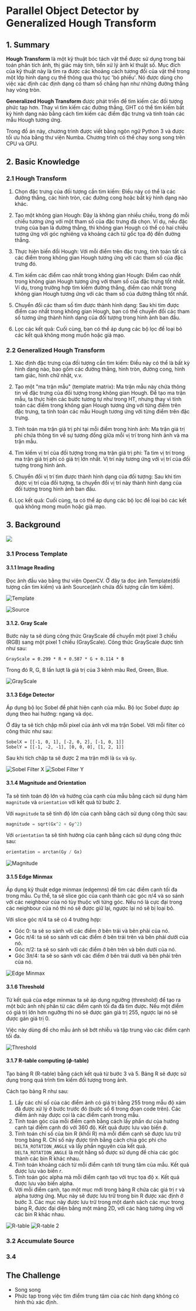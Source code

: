 # Parallel Object Detector by Generalized Hough Transform

## 1. Summary

**Hough Transform** là một kỹ thuật bóc tách vật thể được sử dụng trong bài toán phân tích ảnh, thị giác máy tính, tiền xử lý ảnh kĩ thuật số. Mục đích của kỹ thuật này là tìm ra được các khoảng cách tương đối của vật thể trong một lớp hình dạng cụ thể thông qua thủ tục 'bỏ phiếu'. Nó được dùng cho việc xác định các định dạng có tham số chẳng hạn như những đường thẳng hay vòng tròn.

**Generalized Hough Transform** được phát triển để tìm kiếm các đối tượng phức tạp hơn. Thay vì tìm kiếm các đường thẳng, GHT có thể tìm kiếm bất kỳ hình dạng nào bằng cách tìm kiếm các điểm đặc trưng và tính toán các mẫu Hough tương ứng.

Trong đồ án này, chương trình được viết bằng ngôn ngữ Python 3 và được tối ưu hóa bằng thư viện Numba. Chương trình có thể chạy song song trên CPU và GPU.

## 2. Basic Knowledge

### 2.1 Hough Transform
1. Chọn đặc trưng của đối tượng cần tìm kiếm: Điều này có thể là các đường thẳng, các hình tròn, các đường cong hoặc bất kỳ hình dạng nào khác.

2. Tạo một không gian Hough: Đây là không gian nhiều chiều, trong đó mỗi chiều tương ứng với một tham số của đặc trưng đã chọn. Ví dụ, nếu đặc trưng của bạn là đường thẳng, thì không gian Hough có thể có hai chiều tương ứng với góc nghiêng và khoảng cách từ gốc tọa độ đến đường thẳng.

3. Thực hiện biến đổi Hough: Với mỗi điểm trên đặc trưng, tính toán tất cả các điểm trong không gian Hough tương ứng với các tham số của đặc trưng đó.

4. Tìm kiếm các điểm cao nhất trong không gian Hough: Điểm cao nhất trong không gian Hough tương ứng với tham số của đặc trưng tốt nhất. Ví dụ, trong trường hợp tìm kiếm đường thẳng, điểm cao nhất trong không gian Hough tương ứng với các tham số của đường thẳng tốt nhất.

5. Chuyển đổi các tham số tìm được thành hình dạng: Sau khi tìm được điểm cao nhất trong không gian Hough, bạn có thể chuyển đổi các tham số tương ứng thành hình dạng của đối tượng trong hình ảnh ban đầu.

6. Lọc các kết quả: Cuối cùng, bạn có thể áp dụng các bộ lọc để loại bỏ các kết quả không mong muốn hoặc giả mạo.

### 2.2 Generalized Hough Transform

1. Xác định đặc trưng của đối tượng cần tìm kiếm: Điều này có thể là bất kỳ hình dạng nào, bao gồm các đường thẳng, hình tròn, đường cong, hình tam giác, hình chữ nhật, v.v.

2. Tạo một "ma trận mẫu" (template matrix): Ma trận mẫu này chứa thông tin về đặc trưng của đối tượng trong không gian Hough. Để tạo ma trận mẫu, ta thực hiện các bước tương tự như trong HT, nhưng thay vì tính toán các điểm trong không gian Hough tương ứng với từng điểm trên đặc trưng, ta tính toán các mẫu Hough tương ứng với từng điểm trên đặc trưng.

3. Tính toán ma trận giá trị phi tại mỗi điểm trong hình ảnh: Ma trận giá trị phi chứa thông tin về sự tương đồng giữa mỗi vị trí trong hình ảnh và ma trận mẫu.

4. Tìm kiếm vị trí của đối tượng trong ma trận giá trị phi: Ta tìm vị trí trong ma trận giá trị phi có giá trị lớn nhất. Vị trí này tương ứng với vị trí của đối tượng trong hình ảnh.

5. Chuyển đổi vị trí tìm được thành hình dạng của đối tượng: Sau khi tìm được vị trí của đối tượng, ta chuyển đổi vị trí này thành hình dạng của đối tượng trong hình ảnh ban đầu.

6. Lọc kết quả: Cuối cùng, ta có thể áp dụng các bộ lọc để loại bỏ các kết quả không mong muốn hoặc giả mạo.

## 3. Background

![](./images/ght.png)
### 3.1 Process Template
#### 3.1.1 Image Reading
Đọc ảnh đầu vào bằng thư viện OpenCV. Ở đây ta đọc ảnh Template(đối tượng cần tìm kiếm) và ảnh Source(ảnh chứa đối tượng cần tìm kiếm).

![Template](./images/leaf.png "Template")

![Source](./images/leaves.png "Source")

#### 3.1.2. Gray Scale
Bước này ta sẽ dùng công thức GrayScale để chuyển một pixel 3 chiều (RGB) sang một pixel 1 chiều (GrayScale). Công thức GrayScale được tính như sau:
```
GrayScale = 0.299 * R + 0.587 * G + 0.114 * B
```
Trong đó R, G, B lần lượt là giá trị của 3 kênh màu Red, Green, Blue.

![GrayScale](./images/gray_template.png "GrayScale")

#### 3.1.3 Edge Detector
Áp dụng bộ lọc Sobel để phát hiện cạnh của mẫu. Bộ lọc Sobel được áp dụng theo hai hướng: ngang và dọc.

Ở đây ta sẽ tích chập mỗi pixel của ảnh với ma trận Sobel. Với mỗi filter có công thức như sau:
```
SobelX = [[-1, 0, 1], [-2, 0, 2], [-1, 0, 1]]
SobelY = [[-1, -2, -1], [0, 0, 0], [1, 2, 1]]
```
Sau khi tích chập ta sẽ được 2 ma trận mới là `Gx` và `Gy`.

![Sobel Filter X](./images/sobel_x_template.png "Sobel Filter X")
![Sobel Filter Y](./images/sobel_y_template.png "Sobel Filter Y")

#### 3.1.4 Magnitude and Orientation
Ta sẽ tính toán độ lớn và hướng của cạnh của mẫu bằng cách sử dụng hàm `magnitude` và `orientation` với kết quả từ bước 2.

Với `magnitude` ta sẽ tính độ lớn của cạnh bằng cách sử dụng công thức sau:
```python
magnitude = sqrt(Gx^2 + Gy^2)
```
Với `orientation` ta sẽ tính hướng của cạnh bằng cách sử dụng công thức sau:
```python
orientation = arctan(Gy / Gx)
```

![Magnitude](./images/magnitude_template.png "Magnitude")

#### 3.1.5 Edge Minmax
Áp dụng kỹ thuật edge minmax (edgemns) để tìm các điểm cạnh tối đa trong mẫu.
Cụ thể, ta sẽ slice góc của cạnh thành các góc $\pi$/4 và so sánh với các neighbour của nó tùy thuộc với từng góc. Nếu nó là cực đại trong các neighbour của nó thì nó sẽ được giữ lại, ngược lại nó sẽ bị loại bỏ.

Với slice góc $\pi$/4 ta sẽ có 4 trường hợp:
- Góc 0: ta sẽ so sánh với các điểm ở bên trái và bên phải của nó.
- Góc $\pi$/4: ta sẽ so sánh với các điểm ở bên trái trên và bên phải dưới của nó.
- Góc $\pi$/2: ta sẽ so sánh với các điểm ở bên trên và bên dưới của nó.
- Góc $3\pi$/4: ta sẽ so sánh với các điểm ở bên trái dưới và bên phải trên của nó.

![Edge Minmax](./images/edge_minmax_template.png "Edge Minmax")

#### 3.1.6 Threshold
Từ kết quả của edge minmax ta sẽ áp dụng ngưỡng (threshold) để tạo ra một bức ảnh nhị phân từ các điểm cạnh tối đa đã tìm được.
Nếu một điểm có giá trị lớn hơn ngưỡng thì nó sẽ được gán giá trị 255, ngược lại nó sẽ được gán giá trị 0.

Việc này dùng để cho mẫu ảnh sẽ bớt nhiễu và tập trung vào các điểm cạnh tối đa.

![Threshold](./images/threshold_template.png "Threshold")

#### 3.1.7 R-table computing ($\phi$-table)
Tạo bảng R (R-table) bằng cách kết quả từ bước 3 và 5. Bảng R sẽ được sử dụng trong quá trình tìm kiếm đối tượng trong ảnh.

Cách tạo bảng R như sau:
1. Lấy các chỉ số của các điểm ảnh có giá trị bằng 255 trong mẫu độ xám đã được xử lý ở bước trước đó (bước số 6 trong đoạn code trên). Các điểm ảnh này được coi là các điểm cạnh trong mẫu.
2. Tính toán góc của mỗi điểm cạnh bằng cách lấy phần dư của hướng cạnh tại điểm cạnh đó với 360 độ. Kết quả được lưu vào biến $\phi$.
3. Tính toán chỉ số của bin R (khối R) mà mỗi điểm cạnh sẽ được lưu trữ trong bảng R. Chỉ số này được tính bằng cách chia góc phi cho `DELTA_ROTATION_ANGLE` và lấy phần nguyên của kết quả. `DELTA_ROTATION_ANGLE` là một hằng số được sử dụng để chia các góc thành các bin R khác nhau.
4. Tính toán khoảng cách từ mỗi điểm cạnh tới trung tâm của mẫu. Kết quả được lưu vào biến $r$.
5. Tính toán góc alpha mà mỗi điểm cạnh tạo với trục tọa độ x. Kết quả được lưu vào biến alpha. 
6. Với mỗi điểm cạnh, tạo một mục mới trong bảng R chứa các giá trị r và alpha tương ứng. Mục này sẽ được lưu trữ trong bin R được xác định ở bước 3. Các mục này được lưu trữ trong một danh sách các mục trong bảng R, được đại diện bằng một mảng 2D, với các hàng tương ứng với các bin R khác nhau.

![R-table](./images/r_table.png "R-table")
![R-table 2](./images/r_table_2.png "R-table 2")

### 3.2 Accumulate Source 


### 3.4

## The Challenge

- Song song
- Phức tạp trong việc tìm điểm trung tâm của các hình dạng không có hình thù xác định.
